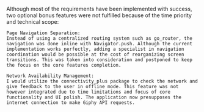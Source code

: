 Although most of the requirements have been implemented with success, two optional bonus features were not fulfilled because of the time priority and technical scope:

    Page Navigation Separation:
    Instead of using a centralized routing system such as go_router, the navigation was done inline with Navigator.push. Although the current implementation works perfectly, adding a specialist in navigation coordination would be possible at the cost of reorganizing screen transitions. This was taken into consideration and postponed to keep the focus on the core features completion.

    Network Availability Management:
    I would utilize the connectivity_plus package to check the network and give feedback to the user in offline mode. This feature was not however integrated due to time limitations and focus of core functionality and UI polish. The application now presupposes the internet connection to make Giphy API requests.
